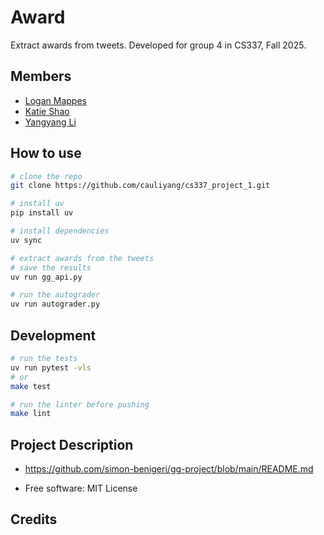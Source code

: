 # Award

Extract awards from tweets. Developed for group 4 in CS337, Fall 2025.

## Members

- [Logan Mappes]()
- [Katie Shao]()
- [Yangyang Li](yangyang.li@northwestern.edu)

## How to use

```sh
# clone the repo
git clone https://github.com/cauliyang/cs337_project_1.git

# install uv
pip install uv

# install dependencies
uv sync

# extract awards from the tweets
# save the results
uv run gg_api.py

# run the autograder
uv run autograder.py
```

## Development

```sh
# run the tests
uv run pytest -vls
# or 
make test

# run the linter before pushing
make lint
```

## Project Description

- <https://github.com/simon-benigeri/gg-project/blob/main/README.md>

- Free software: MIT License

## Credits
